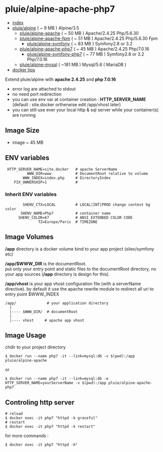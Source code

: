 # pluie/alpine-apache-php7

- [index][1]
- [pluie/alpine][2]                       ( ~  9 MB ) Alpine/3.5
    - [pluie/alpine-apache][3]            ( ~ 50 MB ) Apache/2.4.25 Php/5.6.30
    - [pluie/alpine-apache-fpm][7]        ( ~ 51 MB ) Apache/2.4.25 Php/5.6.30 Fpm
        - [pluie/alpine-symfony][6]       ( ~ 83 MB ) Symfony2.8 or 3.2
    - [pluie/alpine-apache-php7][8]       ( ~ 45 MB ) Apache/2.4.25 Php/7.0.16
        - [pluie/alpine-symfony-php7][9]  ( ~ 77 MB ) Symfony2.8 or 3.2 Php/7.0.16
    - [pluie/alpine-mysql][4]             ( ~181 MB ) Mysql/5.6 ( MariaDB )
- [docker tips][5]

Extend pluie/alpine with __apache 2.4.25__ and __php 7.0.16__

- error log are attached to stdout
- no need port redirection
- you can use env var at container creation : __HTTP_SERVER_NAME__ (default : site.docker ortherwise edit /app/vhost later)
- you can still use ever your local http & sql server while your container(s) are running


## Image Size

- image ~ 45 MB

## ENV variables

```
 HTTP_SERVER_NAME=site.docker   # apache ServerName  
          WWW_DIR=www           # DocumentRoot relative to volume  
        WWW_INDEX=index.php     # DirectoryIndex
    FIX_OWNERSHIP=1             # 
```

### Inherit ENV variables

```
        SHENV_CTX=LOCAL         # LOCAL|INT|PROD change context bg color
       SHENV_NAME=Php7          # container name 
      SHENV_COLOR=67            # ANSI EXTENDED COLOR CODE
               TZ=Europe/Paris  # TIMEZONE
```

## Image Volumes

__/app__ directory is a docker volume bind to your app project (silex/symfony etc)  

__/app/$WWW_DIR__ is the documentRoot.  
put only your entry point and static files to the documentRoot directory, no your app sources
(__/app__ directory is design for this).

__/app/vhost__ is your app vhost configuration file (with a serverName directive).
by default it use the apache rewrite module to redirect all uri to entry point $WWW_INDEX 

```
/app/              # your application directory
  |
  |---- $WWW_DIR/  # documentRoot
  |
  |---- vhost     # apache app vhost
```


## Image Usage

chdir to your project directory
```
$ docker run --name php7 -it --link=mysql:db -v $(pwd):/app pluie/alpine-apache
```
or
```
$ docker run --name php7 -it --link=mysql:db -e HTTP_SERVER_NAME=yourServerName -v $(pwd):/app pluie/alpine-apache-php7
```


## Controling http server

```
# reload
$ docker exec -it php7 "httpd -k graceful"
# restart
$ docker exec -it php7 "httpd -k restart"
```
for more commands :
```
$ docker exec -it php7 "httpd -h"
```

 [1]: https://github.com/pluie-org/docker-images
 [2]: https://github.com/pluie-org/docker-images/tree/master/pluie/alpine
 [3]: https://github.com/pluie-org/docker-images/tree/master/pluie/alpine-apache
 [4]: https://github.com/pluie-org/docker-images/tree/master/pluie/alpine-mysql
 [7]: https://github.com/pluie-org/docker-images/tree/master/pluie/alpine-apache-fpm
 [5]: https://github.com/pluie-org/docker-images/blob/master/DOCKER.md
 [6]: https://github.com/pluie-org/docker-images/tree/master/pluie/alpine-symfony
 [8]: https://github.com/pluie-org/docker-images/tree/master/pluie/alpine-apache-php7
 [9]: https://github.com/pluie-org/docker-images/tree/master/pluie/alpine-symfony-php7
